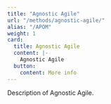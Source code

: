 ```yaml
---
title: "Agnostic Agile"
url: "/methods/agnostic-agile/"
alias: "/APOM"
weight: 1
card:
  title: Agnostic Agile
  content: |-
    Agnostic Agile
  button:
    content: More info
---
```


Description of Agnostic Agile.
